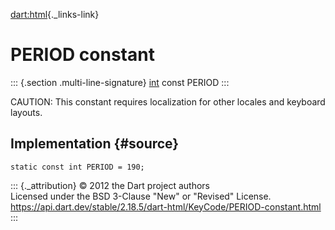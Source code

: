 [dart:html](../../dart-html/dart-html-library){._links-link}

PERIOD constant
===============

::: {.section .multi-line-signature}
[int](../../dart-core/int-class) const PERIOD
:::

CAUTION: This constant requires localization for other locales and
keyboard layouts.

Implementation {#source}
--------------

``` {.language-dart data-language="dart"}
static const int PERIOD = 190;
```

::: {._attribution}
© 2012 the Dart project authors\
Licensed under the BSD 3-Clause \"New\" or \"Revised\" License.\
<https://api.dart.dev/stable/2.18.5/dart-html/KeyCode/PERIOD-constant.html>
:::
